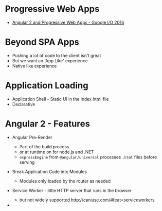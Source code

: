 # Progressive Web Apps

* [Angular 2 and Progressive Web Apps - Google I/O 2016](https://www.youtube.com/watch?v=vAb-2d1vcg8)

# Beyond SPA Apps

* Pushing a lot of code to the client isn't great
* But we want an 'App Like' experience
* Native like experience

# Application Loading

* Application Shell - Static UI in the index.html file
* Declarative

# Angular 2 - Features

* Angular Pre-Render 

  - Part of the build process
  - or at runtime on for node.js and .NET
  - ``expressEngine`` from ``@angular/universal`` processes ``.html`` files before serving

* Break Application Code into Modules

  - Modules only loaded by the router as needed

* Service Worker - little HTTP server that runs in the browser 
  - but not widely supported http://caniuse.com/#feat=serviceworkers

* 
